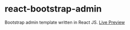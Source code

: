 # react-bootstrap-admin
Bootstrap admin template written in React JS. [Live Preview](https://phyohtetarkar.github.io/react-bootstrap-admin/)
